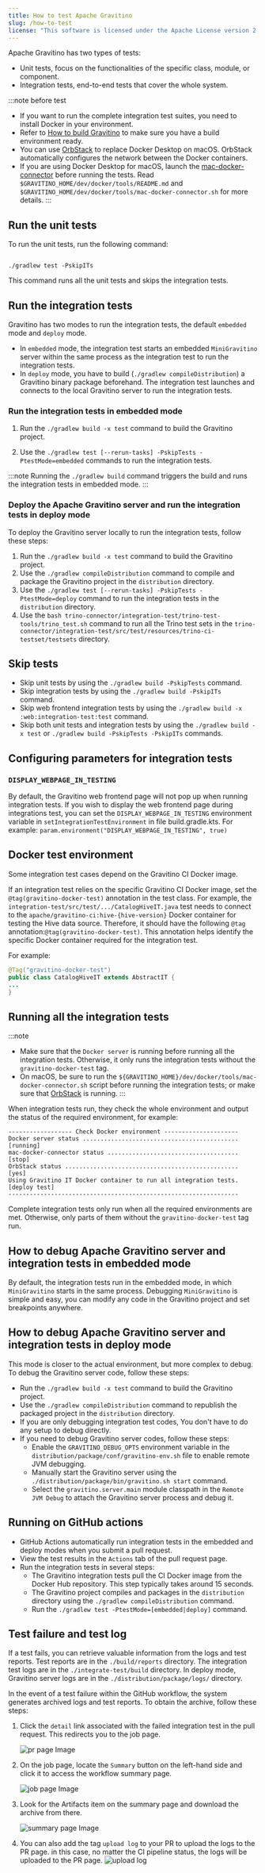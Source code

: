 ```yaml
---
title: How to test Apache Gravitino
slug: /how-to-test
license: "This software is licensed under the Apache License version 2."
---
```


Apache Gravitino has two types of tests:

  - Unit tests, focus on the functionalities of the specific class, module, or component.
  - Integration tests, end-to-end tests that cover the whole system.

:::note before test
* If you want to run the complete integration test suites, you need to install Docker in your
  environment.
* Refer to [How to build Gravitino](./how-to-build.md) to make sure you have
  a build environment ready.
* You can use [OrbStack](https://orbstack.dev/) to replace Docker Desktop
  on macOS. OrbStack automatically configures the network between the Docker containers.
* If you are using Docker Desktop for macOS, launch the
  [mac-docker-connector](https://github.com/wenjunxiao/mac-docker-connector) before running the tests.
 Read `$GRAVITINO_HOME/dev/docker/tools/README.md` and
  `$GRAVITINO_HOME/dev/docker/tools/mac-docker-connector.sh` for more details.
:::

## Run the unit tests

To run the unit tests, run the following command:

```shell

./gradlew test -PskipITs
```

This command runs all the unit tests and skips the integration tests.

## Run the integration tests

Gravitino has two modes to run the integration tests, the default `embedded` mode and `deploy` mode.

* In `embedded` mode, the integration test starts an embedded `MiniGravitino` server
  within the same process as the integration test to run the integration tests.
* In `deploy` mode, you have to build (`./gradlew compileDistribution`) a Gravitino binary package beforehand. The
  integration test launches and connects to the local Gravitino server to run the integration
  tests.

### Run the integration tests in embedded mode

1. Run the `./gradlew build -x test` command to build the Gravitino project.

2. Use the `./gradlew test [--rerun-tasks] -PskipTests -PtestMode=embedded` commands to run the
   integration tests.

:::note
Running the `./gradlew build` command triggers the build and runs the integration tests in embedded mode.
:::

### Deploy the Apache Gravitino server and run the integration tests in deploy mode

To deploy the Gravitino server locally to run the integration tests, follow these steps:

1. Run the `./gradlew build -x test` command to build the Gravitino project.
2. Use the `./gradlew compileDistribution` command to compile and package the Gravitino project
   in the `distribution` directory.
3. Use the `./gradlew test [--rerun-tasks] -PskipTests -PtestMode=deploy` command to run the
   integration tests in the `distribution` directory.
4. Use the `bash trino-connector/integration-test/trino-test-tools/trino_test.sh` command to run all the
   Trino test sets in the `trino-connector/integration-test/src/test/resources/trino-ci-testset/testsets` directory.

## Skip tests

* Skip unit tests by using the `./gradlew build -PskipTests` command.
* Skip integration tests by using the `./gradlew build -PskipITs` command.
* Skip web frontend integration tests by using the `./gradlew build -x :web:integration-test:test` command.
* Skip both unit tests and integration tests by using the `./gradlew build -x test` or `./gradlew build -PskipTests -PskipITs` commands.

## Configuring parameters for integration tests
### `DISPLAY_WEBPAGE_IN_TESTING`
By default, the Gravitino web frontend page will not pop up when running integration tests. 
If you wish to display the web frontend page during integrations test, you can set the `DISPLAY_WEBPAGE_IN_TESTING` environment variable in `setIntegrationTestEnvironment` in file build.gradle.kts. 
For example:
```param.environment("DISPLAY_WEBPAGE_IN_TESTING", true)```

## Docker test environment

Some integration test cases depend on the Gravitino CI Docker image.

If an integration test relies on the specific Gravitino CI Docker image,
set the `@tag(gravitino-docker-test)` annotation in the test class.
For example, the `integration-test/src/test/.../CatalogHiveIT.java` test needs to connect to
the `apache/gravitino-ci:hive-{hive-version}` Docker container for testing the Hive data source.
Therefore, it should have the following `@tag` annotation:`@tag(gravitino-docker-test)`. This annotation
helps identify the specific Docker container required for the integration test.

For example:

```java
@Tag("gravitino-docker-test")
public class CatalogHiveIT extends AbstractIT {
...
}
```

## Running all the integration tests

:::note
* Make sure that the `Docker server` is running before running all the
  integration tests. Otherwise, it only runs the integration tests without the `gravitino-docker-test` tag.
* On macOS, be sure to run the `${GRAVITINO_HOME}/dev/docker/tools/mac-docker-connector.sh`
  script before running the integration tests; or make sure that
  [OrbStack](https://orbstack.dev/) is running.
:::

When integration tests run, they check the whole environment and output the status of the
required environment, for example:

```text
------------------ Check Docker environment ---------------------
Docker server status ............................................ [running]
mac-docker-connector status ..................................... [stop]
OrbStack status ................................................. [yes]
Using Gravitino IT Docker container to run all integration tests. [deploy test]
-----------------------------------------------------------------
```

Complete integration tests only run when all the required environments are met. Otherwise,
only parts of them without the `gravitino-docker-test` tag run.

## How to debug Apache Gravitino server and integration tests in embedded mode

By default, the integration tests run in the embedded mode, in which `MiniGravitino` starts in the
same process. Debugging `MiniGravitino` is simple and easy, you can modify any code in the
Gravitino project and set breakpoints anywhere.

## How to debug Apache Gravitino server and integration tests in deploy mode

This mode is closer to the actual environment, but more complex to debug. To debug the Gravitino server code, follow these steps:

* Run the `./gradlew build -x test` command to build the Gravitino project.
* Use the `./gradlew compileDistribution` command to republish the packaged project in the `distribution` directory.
* If you are only debugging integration test codes, You don't have to do any setup to debug directly.
* If you need to debug Gravitino server codes, follow these steps:
  * Enable the `GRAVITINO_DEBUG_OPTS` environment variable in the
  `distribution/package/conf/gravitino-env.sh` file to enable remote JVM debugging.
  * Manually start the Gravitino server using the `./distribution/package/bin/gravitino.sh
  start` command.
  * Select the `gravitino.server.main` module classpath in the `Remote JVM Debug` to attach the
  Gravitino server process and debug it.

## Running on GitHub actions

* GitHub Actions automatically run integration tests in the embedded and deploy modes when you
  submit a pull request.
* View the test results in the `Actions` tab of the pull request page.
* Run the integration tests in several steps:
  * The Gravitino integration tests pull the CI Docker image from the Docker Hub repository. This step typically takes around 15 seconds.
  * The Gravitino project compiles and packages in the `distribution` directory using the `./gradlew compileDistribution` command.
  * Run the `./gradlew test -PtestMode=[embedded|deploy]` command.

## Test failure and test log

If a test fails, you can retrieve valuable information from the logs and test reports. Test reports are in the `./build/reports` directory. The integration test logs are in the `./integrate-test/build` directory. In deploy mode, Gravitino server logs are in the `./distribution/package/logs/` directory. 

In the event of a test failure within the GitHub workflow, the system generates archived logs and test reports. To obtain the archive, follow these steps:

1. Click the `detail` link associated with the failed integration test in the pull request. This redirects you to the job page.

   ![pr page Image](assets/test-fail-pr.png)

2. On the job page, locate the `Summary` button on the left-hand side and click it to access the workflow summary page.

   ![job page Image](assets/test-fail-job.png)

3. Look for the Artifacts item on the summary page and download the archive from there.

   ![summary page Image](assets/test-fail-summary.png)

4. You can also add the tag `upload log` to your PR to upload the logs to the PR page. in this case, no matter the CI pipeline status, the logs will be uploaded to the PR page.
   ![upload log](assets/upload-log-tag.png)
